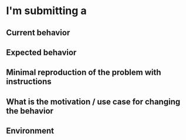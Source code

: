 <!--
PLEASE HELP US PROCESS GITHUB ISSUES FASTER BY PROVIDING THE FOLLOWING INFORMATION.

ISSUES MISSING IMPORTANT INFORMATION MAY BE CLOSED WITHOUT INVESTIGATION.
-->

<!-- Please search GitHub for a similar issue or PR before submitting -->

# I'm submitting a

<!-- 
E.g.
    bug report,
    feature request,
    performance issue,
    regression (a behavior that used to work and stopped working in a new release),
    documentation issue or request,
    or others... (please describe)
-->

## Current behavior

<!-- Describe how the issue manifests. -->

## Expected behavior

<!-- Describe what the desired behavior would be. -->

## Minimal reproduction of the problem with instructions

<!--
For bug reports please provide the *STEPS TO REPRODUCE* and if possible a *MINIMAL DEMO* of the problem via github repo or similar tools.
-->

## What is the motivation / use case for changing the behavior

<!-- Describe the motivation or the concrete use case. -->

## Environment

<!-- Anything may be useful?  Platform, Operating system version, IDE, package manager, HTTP server, ... -->
